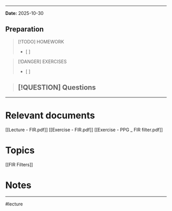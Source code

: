 
---
**Date:** 2025-10-30

## Preparation

>[!TODO] HOMEWORK
>- [ ] 

> [!DANGER] EXERCISES
> - [ ] 

> [!QUESTION] Questions
> - 

---
# Relevant documents
[[Lecture - FIR.pdf]]
[[Exercise - FIR.pdf]]
[[Exercise - PPG _ FIR filter.pdf]]

# Topics
[[FIR Filters]]


# Notes


---
#lecture 